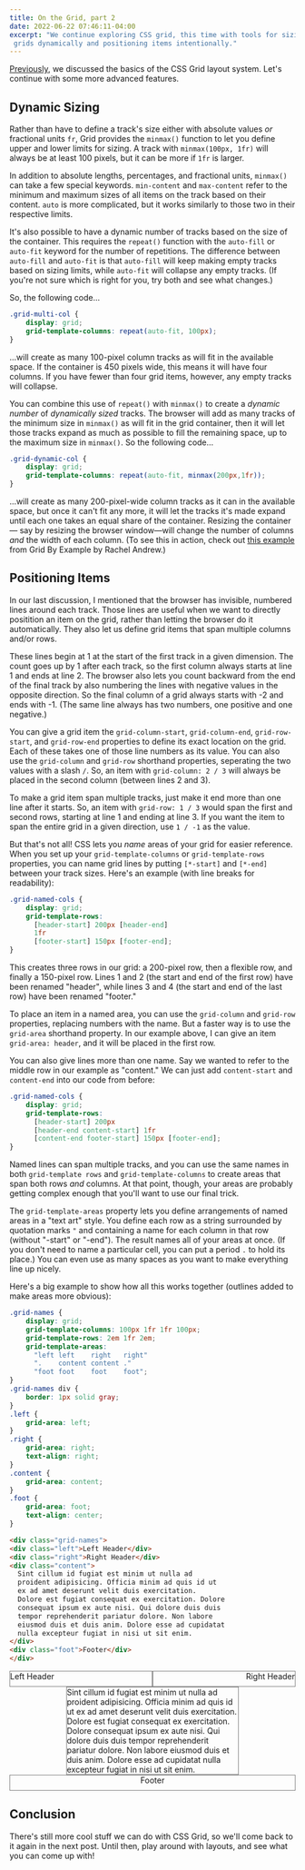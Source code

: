 ```yaml
---
title: On the Grid, part 2
date: 2022-06-22 07:46:11-04:00
excerpt: "We continue exploring CSS grid, this time with tools for sizing
 grids dynamically and positioning items intentionally."
---
```


[Previously], we discussed the basics of the CSS Grid layout system. Let's
continue with some more advanced features.

## Dynamic Sizing
Rather than have to define a track's size either with absolute values _or_
fractional units `fr`, Grid provides the `minmax()` function to let you define
upper and lower limits for sizing. A track with `minmax(100px, 1fr)` will
always be at least 100 pixels, but it can be more if `1fr` is larger.

In addition to absolute lengths, percentages, and fractional units, `minmax()`
can take a few special keywords. `min-content` and `max-content` refer to the
minimum and maximum sizes of all items on the track based on their content. `auto` is more complicated, but it works similarly to those two in their
respective limits. 

It's also possible to have a dynamic number of tracks based on the size of the
container. This requires the `repeat()` function with the `auto-fill` or
`auto-fit` keyword for the number of repetitions. The difference between
`auto-fill` and `auto-fit` is that `auto-fill` will keep making empty tracks
based on sizing limits, while `auto-fit` will collapse any empty tracks. (If
you're not sure which is right for you, try both and see what changes.)

So, the following code...

```css
.grid-multi-col {
    display: grid;
    grid-template-columns: repeat(auto-fit, 100px);
}
```

...will create as many 100-pixel column tracks as will fit in the available
space. If the container is 450 pixels wide, this means it will have four
columns. If you have fewer than four grid items, however, any empty tracks will
collapse.

You can combine this use of `repeat()` with `minmax()` to create a _dynamic
number_ of _dynamically sized_ tracks. The browser will add as many tracks of
the minimum size in `minmax()` as will fit in the grid container, then it will
let those tracks expand as much as possible to fill the remaining space, up to the maximum size in `minmax()`. So the following code...

```css
.grid-dynamic-col {
    display: grid;
    grid-template-columns: repeat(auto-fit, minmax(200px,1fr));
}
```

...will create as many 200-pixel-wide column tracks as it can in the available
space, but once it can't fit any more, it will let the tracks it's made expand
until each one takes an equal share of the container. Resizing the container—
say by resizing the browser window—will change the number of columns _and_ the
width of each column. (To see this in action, check out [this example] from
Grid By Example by Rachel Andrew.)

## Positioning Items
In our last discussion, I mentioned that the browser has invisible, numbered
lines around each track. Those lines are useful when we want to directly
positition an item on the grid, rather than letting the browser do it
automatically. They also let us define grid items that span multiple columns
and/or rows.

These lines begin at 1 at the start of the first track in a given dimension.
The count goes up by 1 after each track, so the first column always starts at
line 1 and ends at line 2. The browser also lets you count backward from the
end of the final track by also numbering the lines with negative values in the
opposite direction. So the final column of a grid always starts with -2 and
ends with -1. (The same line always has two numbers, one positive and one
negative.)

You can give a grid item the `grid-column-start`, `grid-column-end`,
`grid-row-start`, and `grid-row-end` properties to define its exact location
on the grid. Each of these takes one of those line numbers as its value. You
can also use the `grid-column` and `grid-row` shorthand properties, seperating
the two values with a slash `/`. So, an item with `grid-column: 2 / 3` will
always be placed in the second column (between lines 2 and 3).

To make a grid item span multiple tracks, just make it end more than one line
after it starts. So, an item with `grid-row: 1 / 3` would span the first and
second rows, starting at line 1 and ending at line 3. If you want the item to
span the entire grid in a given direction, use `1 / -1` as the value.

But that's not all! CSS lets you _name_ areas of your grid for easier
reference. When you set up your `grid-template-columns` or `grid-template-rows`
properties, you can name grid lines by putting `[*-start]` and `[*-end]`
between your track sizes. Here's an example (with line breaks for readability):

```css
.grid-named-cols {
    display: grid;
    grid-template-rows:
      [header-start] 200px [header-end]
      1fr
      [footer-start] 150px [footer-end];
}
```

This creates three rows in our grid: a 200-pixel row, then a flexible row, and
finally a 150-pixel row. Lines 1 and 2 (the start and end of the first row)
have been renamed "header", while lines 3 and 4 (the start and end of the last
row) have been renamed "footer."

To place an item in a named area, you can use the `grid-column` and `grid-row`
properties, replacing numbers with the name. But a faster way is to use the
`grid-area` shorthand property. In our example above, I can give an item
`grid-area: header`, and it will be placed in the first row.

You can also give lines more than one name. Say we wanted to refer to the
middle row in our example as "content." We can just add `content-start` and
`content-end` into our code from before:

```css
.grid-named-cols {
    display: grid;
    grid-template-rows:
      [header-start] 200px
      [header-end content-start] 1fr
      [content-end footer-start] 150px [footer-end];
}
```

Named lines can span multiple tracks, and you can use the same names in both
`grid-template rows` and `grid-template-columns` to create areas that span both
rows _and_ columns. At that point, though, your areas are probably getting
complex enough that you'll want to use our final trick.

The `grid-template-areas` property lets you define arrangements of named areas
in a "text art" style. You define each row as a string surrounded by quotation
marks `"` and containing a name for each column in that row (without "-start"
or "-end"). The result names all of your areas at once. (If you don't need to
name a particular cell, you can put a period `.` to hold its place.) You can
even use as many spaces as you want to make everything line up nicely.

Here's a big example to show how all this works together (outlines added to
make areas more obvious):

```css
.grid-names {
    display: grid;
    grid-template-columns: 100px 1fr 1fr 100px;
    grid-template-rows: 2em 1fr 2em;
    grid-template-areas:
      "left left    right   right"
      ".    content content ."
      "foot foot    foot    foot";
}
.grid-names div {
    border: 1px solid gray;
}
.left {
    grid-area: left;
}
.right {
    grid-area: right;
    text-align: right;
}
.content {
    grid-area: content;
}
.foot {
    grid-area: foot;
    text-align: center;
}
```

```html
<div class="grid-names">
<div class="left">Left Header</div>
<div class="right">Right Header</div>
<div class="content">
  Sint cillum id fugiat est minim ut nulla ad
  proident adipisicing. Officia minim ad quis id ut
  ex ad amet deserunt velit duis exercitation.
  Dolore est fugiat consequat ex exercitation. Dolore
  consequat ipsum ex aute nisi. Qui dolore duis duis
  tempor reprehenderit pariatur dolore. Non labore
  eiusmod duis et duis anim. Dolore esse ad cupidatat
  nulla excepteur fugiat in nisi ut sit enim.
</div>
<div class="foot">Footer</div>
</div>
```

<style>
.grid-names {
    display: grid;
    grid-template-columns: 100px 1fr 1fr 100px;
    grid-template-rows: 2em 1fr 2em;
    grid-template-areas:
      "left left    right   right"
      ".    content content ."
      "foot foot    foot    foot";
}
.grid-names div {
    border: 1px solid gray;
}
.left {
    grid-area: left;
}
.right {
    grid-area: right;
    text-align: right;
}
.content {
    grid-area: content;
}
.foot {
    grid-area: foot;
    text-align: center;
}
</style>

<div class="grid-names">
<div class="left">Left Header</div>
<div class="right">Right Header</div>
<div class="content">
  Sint cillum id fugiat est minim ut nulla ad
  proident adipisicing. Officia minim ad quis id ut
  ex ad amet deserunt velit duis exercitation.
  Dolore est fugiat consequat ex exercitation. Dolore
  consequat ipsum ex aute nisi. Qui dolore duis duis
  tempor reprehenderit pariatur dolore. Non labore
  eiusmod duis et duis anim. Dolore esse ad cupidatat
  nulla excepteur fugiat in nisi ut sit enim.
</div>
<div class="foot">Footer</div>
</div>

## Conclusion
There's still more cool stuff we can do with CSS Grid, so we'll come back to it
again in the next post. Until then, play around with layouts, and see what you
can come up with!

<!-- Links & References -->
[Previously]: /posts/grid/
[this example]: https://gridbyexample.com/examples/example28/
